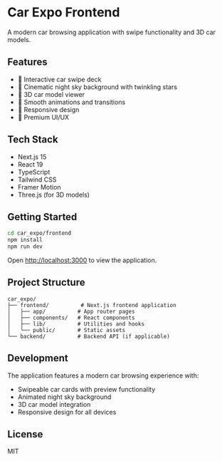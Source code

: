 # Car Expo Frontend

A modern car browsing application with swipe functionality and 3D car models.

## Features

- 🚗 Interactive car swipe deck
- 🌟 Cinematic night sky background with twinkling stars
- 🎯 3D car model viewer
- 💫 Smooth animations and transitions
- 📱 Responsive design
- 🎨 Premium UI/UX

## Tech Stack

- Next.js 15
- React 19
- TypeScript
- Tailwind CSS
- Framer Motion
- Three.js (for 3D models)

## Getting Started

```bash
cd car_expo/frontend
npm install
npm run dev
```

Open [http://localhost:3000](http://localhost:3000) to view the application.

## Project Structure

```
car_expo/
├── frontend/          # Next.js frontend application
│   ├── app/          # App router pages
│   ├── components/   # React components
│   ├── lib/          # Utilities and hooks
│   └── public/       # Static assets
└── backend/          # Backend API (if applicable)
```

## Development

The application features a modern car browsing experience with:
- Swipeable car cards with preview functionality
- Animated night sky background
- 3D car model integration
- Responsive design for all devices

## License

MIT
